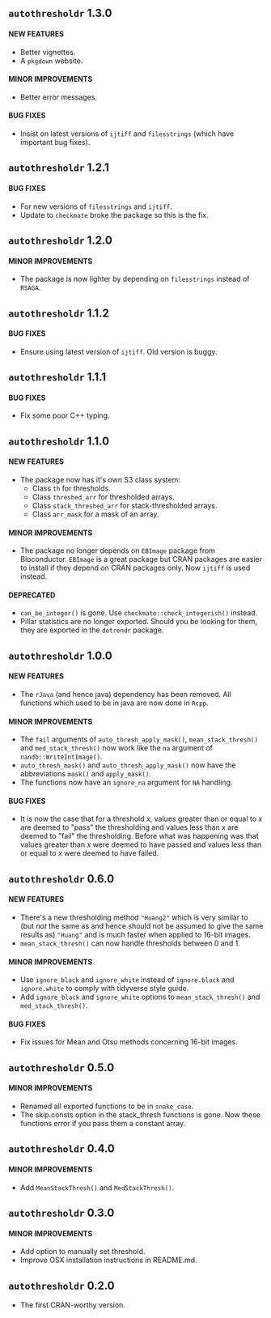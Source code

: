 ## `autothresholdr` 1.3.0

#### NEW FEATURES
* Better vignettes.
* A `pkgdown` website.

#### MINOR IMPROVEMENTS
* Better error messages.

#### BUG FIXES
* Insist on latest versions of `ijtiff` and `filesstrings` (which have important bug fixes).


## `autothresholdr` 1.2.1

#### BUG FIXES
* For new versions of `filesstrings` and `ijtiff`.
* Update to `checkmate` broke the package so this is the fix.


## `autothresholdr` 1.2.0

#### MINOR IMPROVEMENTS
* The package is now lighter by depending on `filesstrings` instead of `RSAGA`.


## `autothresholdr` 1.1.2

#### BUG FIXES
* Ensure using latest version of `ijtiff`. Old version is buggy.


## `autothresholdr` 1.1.1

#### BUG FIXES
* Fix some poor C++ typing.


## `autothresholdr` 1.1.0

#### NEW FEATURES
* The package now has it's own S3 class system:
  - Class `th` for thresholds.
  - Class `threshed_arr` for thresholded arrays.
  - Class `stack_threshed_arr` for stack-thresholded arrays.
  - Class `arr_mask` for a mask of an array.
    
#### MINOR IMPROVEMENTS
* The package no longer depends on `EBImage` package from Bioconductor. `EBImage` is a great package but CRAN packages are easier to install if they depend on CRAN packages only. Now `ijtiff` is used instead.

#### DEPRECATED
* `can_be_integer()` is gone. Use `checkmate::check_integerish()` instead.
* Pillar statistics are no longer exported. Should you be looking for them, they are exported in the `detrendr` package.
    

## `autothresholdr` 1.0.0

#### NEW FEATURES
* The `rJava` (and hence java) dependency has been removed. All functions which used to be in java are now done in `Rcpp`.

#### MINOR IMPROVEMENTS
* The `fail` arguments of `auto_thresh_apply_mask()`, `mean_stack_thresh()` and `med_stack_thresh()` now work like the `na` argument of `nandb::WriteIntImage()`.
* `auto_thresh_mask()` and `auto_thresh_apply_mask()` now have the abbreviations `mask()` and `apply_mask()`.
* The functions now have an `ignore_na` argument for `NA` handling.

#### BUG FIXES
* It is now the case that for a threshold *x*, values greater than or equal to *x* are deemed to "pass" the thresholding and values less than *x* are deemed to "fail" the thresholding. Before what was happening was that values greater than *x* were deemed to have passed and values less than or equal to *x* were deemed to have failed.


## `autothresholdr` 0.6.0

#### NEW FEATURES
* There's a new thresholding method `"Huang2"` which is very similar to (but _not_ the same as and hence should not be assumed to give the same results as) `"Huang"` and is much faster when applied to 16-bit images.
* `mean_stack_thresh()` can now handle thresholds between 0 and 1.

#### MINOR IMPROVEMENTS
* Use `ignore_black` and `ignore_white` instead of `ignore.black` and `ignore.white` to comply with tidyverse style guide.
* Add `ignore_black` and `ignore_white` options to `mean_stack_thresh()` and `med_stack_thresh()`.

#### BUG FIXES
* Fix issues for Mean and Otsu methods concerning 16-bit images.


## `autothresholdr` 0.5.0

#### MINOR IMPROVEMENTS
* Renamed all exported functions to be in `snake_case`.
* The skip.consts option in the stack_thresh functions is gone. Now these functions error if you pass them a constant array.


## `autothresholdr` 0.4.0

#### MINOR IMPROVEMENTS
* Add `MeanStackThresh()` and `MedStackThresh()`.


## `autothresholdr` 0.3.0

#### MINOR IMPROVEMENTS
* Add option to manually set threshold.
* Improve OSX installation instructions in README.md.


## `autothresholdr` 0.2.0

* The first CRAN-worthy version.
